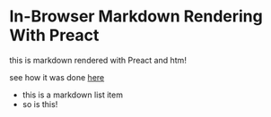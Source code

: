 # In-Browser Markdown Rendering With Preact

this is markdown rendered with Preact and htm!

see how it was done [here](./src/components/MarkdownViewer.js)

- this is a markdown list item
- so is this!
